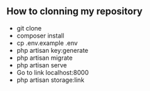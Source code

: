 ## How to clonning my repository
- git clone <my-cool-project>
- composer install
- cp .env.example .env
- php artisan key:generate
- php artisan migrate
- php artisan serve
- Go to link localhost:8000
- php artisan storage:link